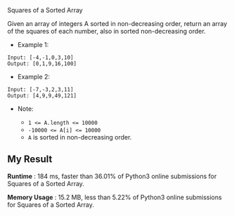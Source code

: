 Squares of a Sorted Array

Given an array of integers A sorted in non-decreasing order, return an array of the squares of each number, also in sorted non-decreasing order.

 
- Example 1:

```
Input: [-4,-1,0,3,10]
Output: [0,1,9,16,100]
```

- Example 2:

```
Input: [-7,-3,2,3,11]
Output: [4,9,9,49,121]
``` 

- Note:

  - `1 <= A.length <= 10000`
  - `-10000 <= A[i] <= 10000`
  - `A` is sorted in non-decreasing order.
  

## My Result

**Runtime** : 184 ms, faster than 36.01% of Python3 online submissions for Squares of a Sorted Array.

**Memory Usage** : 15.2 MB, less than 5.22% of Python3 online submissions for Squares of a Sorted Array.
